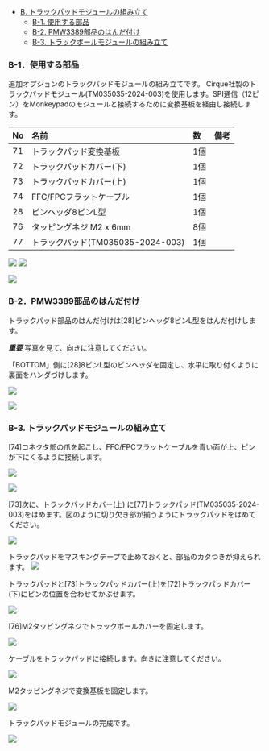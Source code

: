 <!-- ### Monkeypad Build Guide Top Page is here [English](01_build_guide.md)  -->

  - [B. トラックパッドモジュールの組み立て](B01_トラックパッド_TM035035.md)
    - [B-1. 使用する部品](./B01_トラックパッド_TM035035.md/#B-1使用する部品)
    - [B-2. PMW3389部品のはんだ付け](./B01_トラックパッド_TM035035.md/#B-2部品のはんだ付け)
    - [B-3. トラックボールモジュールの組み立て](./B01_トラックパッド_TM035035.md/#B-3トラックパッドモジュールの組み立て)  

### B-1．使用する部品

追加オプションのトラックパッドモジュールの組み立てです。
Cirque社製のトラックパッドモジュール(TM035035-2024-003)を使用します。SPI通信（12ピン）をMonkeypadのモジュールと接続するために変換基板を経由し接続します。

| No | 名前 | 数 | 備考 |
|:-|:-|:-|:-|
| 71 | トラックパッド変換基板 | 1個 ||
| 72 | トラックパッドカバー(下) | 1個 ||
| 73 | トラックパッドカバー(上) | 1個 ||
| 74 | FFC/FPCフラットケーブル | 1個 ||
| 28 | ピンヘッダ8ピンL型 | 1個 ||
| 76 | タッピングネジ M2 x 6mm | 8個 ||
| 77 | トラックパッド(TM035035-2024-003) | 1個 ||

![](../images/B01/monkeypad_b01_01b.jpeg)
![](../images/B01/monkeypad_b01_01w.jpeg)

![](../images/B01/monkeypad_b01_02.jpeg)

### B-2．PMW3389部品のはんだ付け

トラックパッド部品のはんだ付けは[28]ピンヘッダ8ピンL型をはんだ付けします。

***重要***
写真を見て、向きに注意してください。

「BOTTOM」側に[28]8ピンL型のピンヘッダを固定し、水平に取り付くように裏面をハンダづけします。

![](../images/B01/monkeypad_b01_03.jpeg) 

![](../images/B01/monkeypad_b01_04.jpeg)  

### B-3. トラックパッドモジュールの組み立て

[74]コネクタ部の爪を起こし、FFC/FPCフラットケーブルを青い面が上、ピンが下にくるように接続します。

![](../images/B01/monkeypad_b01_05.jpeg)  

![](../images/B01/monkeypad_b01_06.jpeg)  

[73]次に、トラックパッドカバー(上) に[77]トラックパッド(TM035035-2024-003)をはめます。図のように切り欠き部が揃うようにトラックパッドをはめてください。

![](../images/B01/monkeypad_b01_07.jpeg)  

トラックパッドをマスキングテープで止めておくと、部品のカタつきが抑えられます。
![](../images/B01/monkeypad_b01_08.jpeg)  

トラックパッドと[73]トラックパッドカバー(上)を[72]トラックパッドカバー(下)にピンの位置を合わせてかぶせます。

![](../images/B01/monkeypad_b01_09.jpeg)  

[76]M2タッピングネジでトラックボールカバーを固定します。

![](../images/B01/monkeypad_b01_10.jpeg)  

ケーブルをトラックパッドに接続します。向きに注意してください。

![](../images/B01/monkeypad_b01_11.jpeg)  

M2タッピングネジで変換基板を固定します。

![](../images/B01/monkeypad_b01_12.jpeg)  

トラックパッドモジュールの完成です。

![](../images/B01/monkeypad_b01_13.jpeg)  

